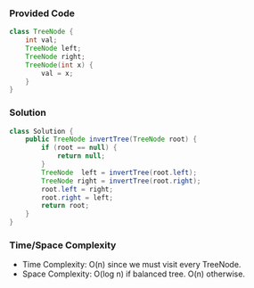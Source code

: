 ### Provided Code

```java
class TreeNode {
    int val;
    TreeNode left;
    TreeNode right;
    TreeNode(int x) {
        val = x;
    }
}
```

### Solution

```java
class Solution {
    public TreeNode invertTree(TreeNode root) {
        if (root == null) {
            return null;
        }
        TreeNode  left = invertTree(root.left);
        TreeNode right = invertTree(root.right);
        root.left = right;
        root.right = left;
        return root;
    }
}
```

### Time/Space Complexity

-  Time Complexity: O(n) since we must visit every TreeNode.
- Space Complexity: O(log n) if balanced tree. O(n) otherwise.
